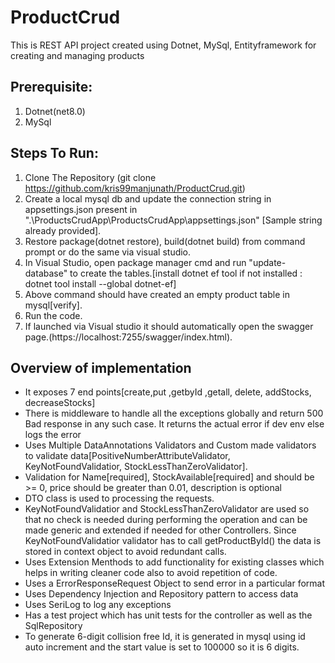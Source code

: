 # ProductCrud
This is REST API project created using Dotnet, MySql, Entityframework for creating and managing products

## Prerequisite:
1) Dotnet(net8.0)
2) MySql

## Steps To Run:
1) Clone The Repository (git clone https://github.com/kris99manjunath/ProductCrud.git)
2) Create a local mysql db and update the connection string in appsettings.json present in ".\ProductsCrudApp\ProductsCrudApp\appsettings.json" [Sample string already provided].
3) Restore package(dotnet restore), build(dotnet build) from command prompt or do the same via visual studio.
4) In Visual Studio, open package manager cmd and run "update-database" to create the tables.[install dotnet ef tool if not installed : dotnet tool install --global dotnet-ef]
5) Above command should have created an empty product table in mysql[verify].
6) Run the code.
7) If launched via Visual studio it should automatically open the swagger page.(https://localhost:7255/swagger/index.html).

## Overview of implementation

<ul> 
  <li> It exposes 7 end points[create,put ,getbyId ,getall, delete, addStocks, decreaseStocks] </li>
  <li> There is middleware to handle all the exceptions globally and return 500 Bad response in any such case. It returns the actual error if dev env else logs the error </li>
  <li> Uses Multiple DataAnnotations Validators and Custom made validators to  validate data[PositiveNumberAttributeValidator, KeyNotFoundValidatior, StockLessThanZeroValidator]. </li>
  <li> Validation for Name[required], StockAvailable[required] and should be >= 0, price should be greater than 0.01, description is optional </li>
  <li> DTO class is used to processing the requests. </li>
  <li> KeyNotFoundValidatior and StockLessThanZeroValidator are used so that no check is needed during performing the operation and can be made generic and extended if needed for other Controllers. Since KeyNotFoundValidatior validator has to call getProductById() the data is stored in context object to avoid redundant calls. </li>
  <li> Uses Extension Menthods to add functionality for existing classes which helps in writing cleaner code also to avoid repetition of code. </li>
  <li> Uses a ErrorResponseRequest Object to send error in a particular format </li>
  <li> Uses Dependency Injection and Repository pattern to access data </li>
  <li> Uses SeriLog to log any exceptions </li>
  <li> Has a test project which has unit tests for the controller as well as the SqlRepository </li>
  <li> To generate 6-digit collision free Id, it is generated in mysql using id auto increment and the start value is set to 100000 so it is 6 digits. </li>
</ul>
